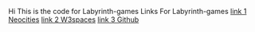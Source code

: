 Hi This is the code for Labyrinth-games
Links For Labyrinth-games
<a href="https://labyrinth-games.neocities.org/">link 1 Neocities</a>
<a href="https://labyrinth-games.w3spaces.com/">link 2 W3spaces</a>
<a href="https://ander55555.github.io/">link 3 Github</a>
